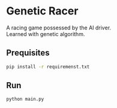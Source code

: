 # Genetic Racer

A racing game possessed by the AI driver.  
Learned with genetic algorithm.

## Prequisites

```bash
pip install -r requiremenst.txt
```

## Run

```bash
python main.py
```
